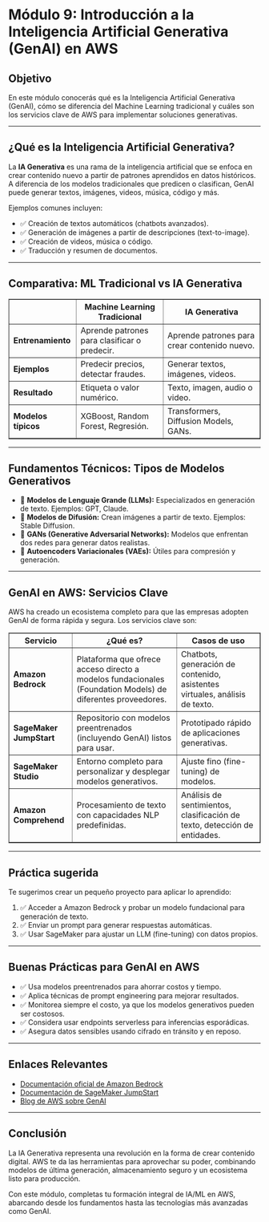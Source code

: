 <h1>Módulo 9: Introducción a la Inteligencia Artificial Generativa (GenAI) en AWS</h1>

<h2>Objetivo</h2>
<p>En este módulo conocerás qué es la Inteligencia Artificial Generativa (GenAI), cómo se diferencia del Machine Learning tradicional y cuáles son los servicios clave de AWS para implementar soluciones generativas.</p>

<hr>

<h2>¿Qué es la Inteligencia Artificial Generativa?</h2>
<p>La <strong>IA Generativa</strong> es una rama de la inteligencia artificial que se enfoca en crear contenido nuevo a partir de patrones aprendidos en datos históricos. A diferencia de los modelos tradicionales que predicen o clasifican, GenAI puede generar textos, imágenes, videos, música, código y más.</p>

<p>Ejemplos comunes incluyen:</p>
<ul>
    <li>✅ Creación de textos automáticos (chatbots avanzados).</li>
    <li>✅ Generación de imágenes a partir de descripciones (text-to-image).</li>
    <li>✅ Creación de videos, música o código.</li>
    <li>✅ Traducción y resumen de documentos.</li>
</ul>

<hr>

<h2>Comparativa: ML Tradicional vs IA Generativa</h2>
<table border="1" cellpadding="5" cellspacing="0">
    <tr>
        <th></th>
        <th>Machine Learning Tradicional</th>
        <th>IA Generativa</th>
    </tr>
    <tr>
        <td><strong>Entrenamiento</strong></td>
        <td>Aprende patrones para clasificar o predecir.</td>
        <td>Aprende patrones para crear contenido nuevo.</td>
    </tr>
    <tr>
        <td><strong>Ejemplos</strong></td>
        <td>Predecir precios, detectar fraudes.</td>
        <td>Generar textos, imágenes, videos.</td>
    </tr>
    <tr>
        <td><strong>Resultado</strong></td>
        <td>Etiqueta o valor numérico.</td>
        <td>Texto, imagen, audio o video.</td>
    </tr>
    <tr>
        <td><strong>Modelos típicos</strong></td>
        <td>XGBoost, Random Forest, Regresión.</td>
        <td>Transformers, Diffusion Models, GANs.</td>
    </tr>
</table>

<hr>

<h2>Fundamentos Técnicos: Tipos de Modelos Generativos</h2>
<ul>
    <li>🤖 <strong>Modelos de Lenguaje Grande (LLMs):</strong> Especializados en generación de texto. Ejemplos: GPT, Claude.</li>
    <li>🎨 <strong>Modelos de Difusión:</strong> Crean imágenes a partir de texto. Ejemplos: Stable Diffusion.</li>
    <li>🤝 <strong>GANs (Generative Adversarial Networks):</strong> Modelos que enfrentan dos redes para generar datos realistas.</li>
    <li>🧰 <strong>Autoencoders Variacionales (VAEs):</strong> Útiles para compresión y generación.</li>
</ul>

<hr>

<h2>GenAI en AWS: Servicios Clave</h2>
<p>AWS ha creado un ecosistema completo para que las empresas adopten GenAI de forma rápida y segura. Los servicios clave son:</p>

<table border="1" cellpadding="5" cellspacing="0">
    <tr>
        <th>Servicio</th>
        <th>¿Qué es?</th>
        <th>Casos de uso</th>
    </tr>
    <tr>
        <td><strong>Amazon Bedrock</strong></td>
        <td>Plataforma que ofrece acceso directo a modelos fundacionales (Foundation Models) de diferentes proveedores.</td>
        <td>Chatbots, generación de contenido, asistentes virtuales, análisis de texto.</td>
    </tr>
    <tr>
        <td><strong>SageMaker JumpStart</strong></td>
        <td>Repositorio con modelos preentrenados (incluyendo GenAI) listos para usar.</td>
        <td>Prototipado rápido de aplicaciones generativas.</td>
    </tr>
    <tr>
        <td><strong>SageMaker Studio</strong></td>
        <td>Entorno completo para personalizar y desplegar modelos generativos.</td>
        <td>Ajuste fino (fine-tuning) de modelos.</td>
    </tr>
    <tr>
        <td><strong>Amazon Comprehend</strong></td>
        <td>Procesamiento de texto con capacidades NLP predefinidas.</td>
        <td>Análisis de sentimientos, clasificación de texto, detección de entidades.</td>
    </tr>
</table>

<hr>

<h2>Práctica sugerida</h2>
<p>Te sugerimos crear un pequeño proyecto para aplicar lo aprendido:</p>
<ol>
    <li>✅ Acceder a Amazon Bedrock y probar un modelo fundacional para generación de texto.</li>
    <li>✅ Enviar un prompt para generar respuestas automáticas.</li>
    <li>✅ Usar SageMaker para ajustar un LLM (fine-tuning) con datos propios.</li>
</ol>

<hr>

<h2>Buenas Prácticas para GenAI en AWS</h2>
<ul>
    <li>✅ Usa modelos preentrenados para ahorrar costos y tiempo.</li>
    <li>✅ Aplica técnicas de prompt engineering para mejorar resultados.</li>
    <li>✅ Monitorea siempre el costo, ya que los modelos generativos pueden ser costosos.</li>
    <li>✅ Considera usar endpoints serverless para inferencias esporádicas.</li>
    <li>✅ Asegura datos sensibles usando cifrado en tránsito y en reposo.</li>
</ul>

<hr>

<h2>Enlaces Relevantes</h2>
<ul>
    <li><a href="https://docs.aws.amazon.com/bedrock/index.html" target="_blank">Documentación oficial de Amazon Bedrock</a></li>
    <li><a href="https://docs.aws.amazon.com/sagemaker/latest/dg/studio-jumpstart.html" target="_blank">Documentación de SageMaker JumpStart</a></li>
    <li><a href="https://aws.amazon.com/es/blogs/machine-learning/category/artificial-intelligence/generative-ai/" target="_blank">Blog de AWS sobre GenAI</a></li>
</ul>

<hr>

<h2>Conclusión</h2>
<p>La IA Generativa representa una revolución en la forma de crear contenido digital. AWS te da las herramientas para aprovechar su poder, 
combinando modelos de última generación, almacenamiento seguro y un ecosistema listo para producción.</p>

<p>Con este módulo, completas tu formación integral de IA/ML en AWS, abarcando desde los fundamentos hasta las tecnologías más avanzadas como GenAI.</p>

